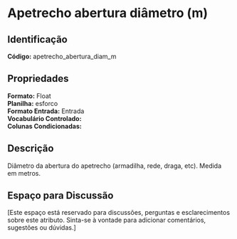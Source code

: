 # Apetrecho abertura diâmetro (m)

## Identificação
**Código:** apetrecho_abertura_diam_m

## Propriedades
**Formato:** Float  
**Planilha:** esforco  
**Formato Entrada:** Entrada  
**Vocabulário Controlado:**   
**Colunas Condicionadas:**   

## Descrição
Diâmetro da abertura do apetrecho (armadilha, rede, draga, etc). Medida em metros.

## Espaço para Discussão
[Este espaço está reservado para discussões, perguntas e esclarecimentos sobre este atributo. Sinta-se à vontade para adicionar comentários, sugestões ou dúvidas.]
